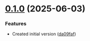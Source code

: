# [0.1.0](https://github.com/yveslaurentcreton/cretNet/compare/v0.0.0...v0.1.0) (2025-06-03)


### Features

* Created initial version ([da09faf](https://github.com/yveslaurentcreton/cretNet/commit/da09faf0f0eca84a89d62d16362be9fa921ee192))
